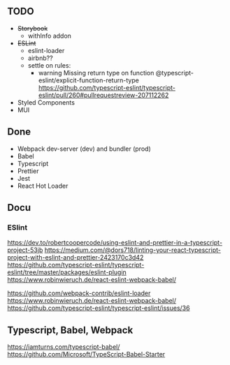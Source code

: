 ## TODO

* ~~Storybook~~
  * withInfo addon
* ~~ESLint~~
  * eslint-loader
  * airbnb??
  * settle on rules:
    * warning  Missing return type on function  @typescript-eslint/explicit-function-return-type https://github.com/typescript-eslint/typescript-eslint/pull/260#pullrequestreview-207112262
* Styled Components 
* MUI

## Done

* Webpack dev-server (dev) and bundler (prod)
* Babel 
* Typescript
* Prettier
* Jest
* React Hot Loader



## Docu

### ESlint

https://dev.to/robertcoopercode/using-eslint-and-prettier-in-a-typescript-project-53jb
https://medium.com/@dors718/linting-your-react-typescript-project-with-eslint-and-prettier-2423170c3d42
https://github.com/typescript-eslint/typescript-eslint/tree/master/packages/eslint-plugin
https://www.robinwieruch.de/react-eslint-webpack-babel/

https://github.com/webpack-contrib/eslint-loader
https://www.robinwieruch.de/react-eslint-webpack-babel/
https://github.com/typescript-eslint/typescript-eslint/issues/36

## Typescript, Babel, Webpack

https://iamturns.com/typescript-babel/
https://github.com/Microsoft/TypeScript-Babel-Starter